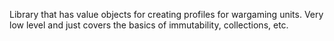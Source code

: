 Library that has value objects for creating profiles for wargaming units. Very low level and just covers the basics of immutability, collections, etc.
